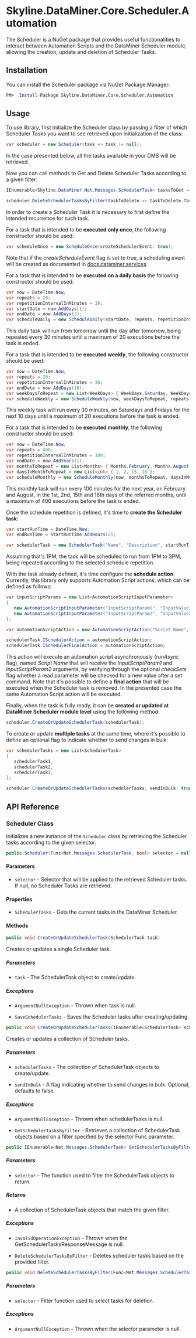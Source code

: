 

# Skyline.DataMiner.Core.Scheduler.Automation
The Scheduler is a NuGet package that provides useful functionalities to interact between Automation Scripts and the DataMiner Scheduler module, allowing the creation, update and deletion of Scheduler Tasks.

## Installation
You can install the Scheduler package via NuGet Package Manager: 
```mathematica
PM>  Install-Package Skyline.DataMiner.Core.Scheduler.Automation 
```

## Usage
To use library, first initialize the Scheduler class by passing a filter of which Scheduler Tasks you want to see retrieved upon initialization of the class:
```csharp
var scheduler = new Scheduler(task => task != null);
```
In the case presented below, all the tasks available in your DMS will be retrieved.

Now you can call methods to Get and Delete Scheduler Tasks according to a given filter:
```csharp
IEnumerable<Skyline.DataMiner.Net.Messages.SchedulerTask> tasksToGet = scheduler.GetSchedulerTasksByFilter(task => task.TaskName == "Task Name");

scheduler.DeleteSchedulerTasksByFilter(taskToDelete => taskToDelete.TaskName == "Task Name");
```

In order to create a Scheduler Task it is necessary to first define the intended recurrence for such task.

For a task that is intended to be **executed only once**, the following constructor should be used:
```csharp
var scheduleOnce = new ScheduleOnce(createSchedulerEvent: true);
```
Note that if the *createScheduleEvent* flag is set to true, a scheduling event will be created as documented in [docs.dataminer.services](https://docs.dataminer.services/user-guide/Advanced_Modules/scheduler/Scheduling_an_event_based_on_a_Scheduler_template.html?q=schedule%20event).

For a task that is intended to be **executed on a daily basis** the following constructor should be used:
 ```csharp
var now = DateTime.Now;
var repeats = 20;
var repetitionIntervalInMinutes = 30;
var startDate = now.AddDays(1);
var endDate = now.AddDays(2);
var scheduleDaily = new ScheduleDaily(startDate, repeats, repetitionIntervalInMinutes, endDate);
```
This daily task will run from tomorrow until the day after tomorrow, being repeated every 30 minutes until a maximum of 
20 executions before the task is ended.

For a task that is intended to be **executed weekly**, the following constructor should be used:
 ```csharp
var now = DateTime.Now;
var repeats = 20;
var repetitionIntervalInMinutes = 30;
var endDate = now.AddDays(10);
var weekDaysToRepeat = new List<WeekDays> { WeekDays.Saturday, WeekDays.Friday };
var scheduleWeekly = new ScheduleWeekly(now, weekDaysToRepeat, repeats, repetitionIntervalInMinutes, endDate);
```
This weekly task will run every 30 minutes, on Saturdays and Fridays for the next 10 days until a maximum of 
20 executions before the task is ended.

For a task that is intended to be **executed monthly**, the following constructor should be used:
 ```csharp
var now = DateTime.Now;
var repeats = 400;
var repetitionIntervalInMinutes = 100;
var endDate = now.AddYears(1);
var monthsToRepeat = new List<Months> { Months.February, Months.August };
var daysInMonthToRepeat = new List<int> { 1, 2, 15, 16 };
var scheduleMonthly = new ScheduleMonthly(now, monthsToRepeat, daysInMonthToRepeat, repeats, repetitionIntervalInMinutes, endDate);
```
This monthly task will run every 100 minutes for the next year, on February and August, in the 1st, 2nd, 15th and 16th days of the referred months, until a  maximum of 400 executions before the task is ended.

Once the schedule repetition is defined, it's time to **create the Scheduler task**:
 ```csharp
var startRunTime = DateTime.Now;
var endRunTime = startRunTime.AddHours(2);

var schedulerTask = new SchedulerTask("Name", "Description", startRunTime, endRunTime, scheduleRepetition);
```

Assuming that's 1PM, the task will be scheduled to run from 1PM to 3PM, being repeated according to the selected schedule repetition.

With the task already defined, it's time configure the **schedule action**. Currently, this library only supports Automation Script actions, which can be defined as follows:
 ```csharp
var inputScriptParams = new List<AutomationScriptInputParameter>
{
	new AutomationScriptInputParameter("InputScriptParam1", "InputValue1"),
	new AutomationScriptInputParameter("InputScriptParam2", "InputValue2"),
};

var automationScriptAction = new AutomationScriptAction("Script Name", inputScriptParams, checkSets: true, runAsync: false);

schedulerTask.ISchedulerAction = automationScriptAction;
schedulerTask.ISchedulerFinalAction = automationScriptAction;
```
This action will execute an automation script asynchronously (*runAsync* flag), named *Script Name* that will receive the *InputScriptParam1* and *InputScriptParam2* arguments, by verifying through the optional *checkSets* flag whether a read parameter will be checked for a new value after a set command. 
Note that it's possible to define a **final action** that will be executed when the Scheduler task is removed. In the presented case the same Automation Script action will be executed.


Finally, when the task is fully ready, it can be **created or updated at DataMiner Scheduler module level** using the following method: 
 ```csharp
scheduler.CreateOrUpdateSchedulerTask(schedulerTask);
```

To create or update **multiple tasks** at the same time, where it's possible to define an optional flag to indicate whether to send changes in bulk:
 ```csharp
var schedulerTasks = new List<SchedulerTask>
{
	schedulerTask1,
	schedulerTask2,
	schedulerTask3,
};

scheduler.CreateOrUpdateSchedulerTasks(schedulerTasks, sendInBulk: true);
```


## API Reference

### Scheduler Class

Initializes a new instance of the `Scheduler` class by retrieving the Scheduler tasks according to the given selector.

 ```csharp
public Scheduler(Func<Net.Messages.SchedulerTask, bool> selector = null)` 
```
#### Parameters

-   `selector` - Selector that will be applied to the retrieved Scheduler tasks. If null, no Scheduler Tasks are retrieved.

#### Properties

-   `SchedulerTasks` - Gets the current tasks in the DataMiner Scheduler.

#### Methods
 ```csharp
public void CreateOrUpdateSchedulerTask(SchedulerTask task) 
```
Creates or updates a single Scheduler task.
##### Parameters

-   `task` - The SchedulerTask object to create/update.

##### Exceptions

-   `ArgumentNullException` - Thrown when task is null.
    
-   `SaveSchedulerTasks` - Saves the Scheduler tasks after creating/updating.
    
 ```csharp
public void CreateOrUpdateSchedulerTasks(IEnumerable<SchedulerTask> schedulerTasks, bool sendInBulk = false) 
```
 Creates or updates a collection of Scheduler tasks.
##### Parameters

-   `schedulerTasks` - The collection of SchedulerTask objects to create/update.
    
-   `sendInBulk` - A flag indicating whether to send changes in bulk. Optional, defaults to false.
    

##### Exceptions

-   `ArgumentNullException` - Thrown when schedulerTasks is null.
    
-   `GetSchedulerTasksByFilter` - Retrieves a collection of SchedulerTask objects based on a filter specified by the selector Func parameter.
    

 ```csharp
public IEnumerable<Net.Messages.SchedulerTask> GetSchedulerTasksByFilter(Func<Net.Messages.SchedulerTask, bool> selector)
```
##### Parameters

-   `selector` - The function used to filter the SchedulerTask objects to return.

##### Returns

-   A collection of SchedulerTask objects that match the given filter.

##### Exceptions

-   `InvalidOperationException` - Thrown when the GetSchedulerTasksResponseMessage is null.
    
-   `DeleteSchedulerTasksByFilter` - Deletes scheduler tasks based on the provided filter.
    

 ```csharp
public void DeleteSchedulerTasksByFilter(Func<Net.Messages.SchedulerTask, bool> selector) 
```
##### Parameters

-   `selector` - Filter function used to select tasks for deletion.

##### Exceptions

-   `ArgumentNullException` - Thrown when the selector parameter is null.
